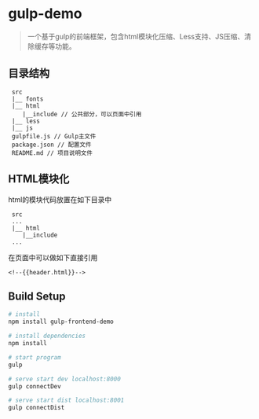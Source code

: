 # gulp-demo

> 一个基于gulp的前端框架，包含html模块化压缩、Less支持、JS压缩、清除缓存等功能。

## 目录结构
```
 src 
 |__ fonts
 |__ html 
    |__include // 公共部分，可以页面中引用
 |__ less
 |__ js 
 gulpfile.js // Gulp主文件
 package.json // 配置文件
 README.md // 项目说明文件

```

## HTML模块化
html的模块代码放置在如下目录中
```
 src  
 ...
 |__ html 
    |__include 
 ...
```
在页面中可以做如下直接引用
```
<!--{{header.html}}-->
```


## Build Setup

``` bash
# install
npm install gulp-frontend-demo 

# install dependencies
npm install

# start program
gulp

# serve start dev localhost:8000
gulp connectDev

# serve start dist localhost:8001
gulp connectDist 

```

